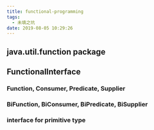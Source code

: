 ```yaml
---
title: functional-programming
tags:
  - 未填之坑
date: 2019-08-05 10:29:26
---
```



## java.util.function package

## FunctionalInterface

### Function, Consumer, Predicate, Supplier

### BiFunction, BiConsumer, BiPredicate, BiSupplier

### interface for primitive type